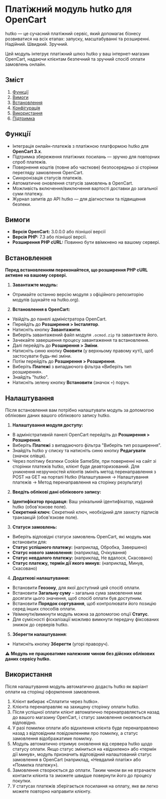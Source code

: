 # Платіжний модуль hutko для OpenCart

hutko — це сучасний платіжний сервіс, який допомагає бізнесу розвиватися на всіх етапах: запуску, масштабуванні та розширенні. Надійний. Швидкий. Зручний.

Цей модуль інтегрує платіжний шлюз hutko у ваш інтернет-магазин OpenCart, надаючи клієнтам безпечний та зручний спосіб оплати замовлень онлайн.

## Зміст
1. [Функції](#функції)
2. [Вимоги](#вимоги)
3. [Встановлення](#встановлення)
4. [Конфігурація](#конфігурація)
5. [Використання](#використання)
6. [Підтримка](#підтримка)

## Функції
* Інтеграція онлайн-платежів з платіжною платформою hutko для **OpenCart 3.x**.
* Підтримка збереження платіжних посилань — зручно для повторних спроб платежів.
* Повернення коштів (повне або часткове) безпосередньо зі сторінки перегляду замовлення OpenCart.
* Синхронізація статусів платежів.
* Автоматичне оновлення статусів замовлень в OpenCart.
* Можливість включення/виключення вартості доставки до загальної суми платежу.
* Журнал запитів до API hutko — для діагностики та підвищення безпеки.

## Вимоги
* **Версія OpenCart:** 3.0.0.0 або пізнішої версії
* **Версія PHP:** 7.3 або пізнішої версії.
* **Розширення PHP cURL:** Повинно бути ввімкнено на вашому сервері.

## Встановлення

**Перед встановленням переконайтеся, що розширення PHP cURL активне на вашому сервері.**

1. **Завантажте модуль:**
* Отримайте останню версію модуля з офіційного репозиторію модулів (шукайте на hutko.org).

2. **Встановлення в OpenCart:**
* Увійдіть до панелі адміністратора OpenCart.
* Перейдіть до **Розширення > Інсталятор**.
* Натисніть кнопку **Завантажити**.
* Виберіть завантажений файл модуля `.ocmod.zip` та завантажте його.
* Зачекайте завершення процесу завантаження та встановлення.
* Далі перейдіть до **Розширення > Зміни**.
* Натисніть синю кнопку **Оновити** (у верхньому правому куті), щоб застосувати будь-які зміни.
* Потім перейдіть до **Розширення > Розширення**.
* Виберіть **Платежі** з випадаючого фільтра «Виберіть тип розширення».
* Знайдіть "hutko".
* Натисніть зелену кнопку **Встановити** (значок `+`) поруч.

## Налаштування

Після встановлення вам потрібно налаштувати модуль за допомогою облікових даних вашого облікового запису hutko.

1. **Налаштування модуля доступу:**
* В адміністративній панелі OpenCart перейдіть до **Розширення > Розширення**.
* Виберіть **Платежі** з випадаючого фільтра "Виберіть тип розширення".
* Знайдіть hutko у списку та натисніть синю кнопку **Редагувати** (значок олівця).
* Через політику безпеки Cookie SameSite, при поверненні на сайт зі сторінки платежів hutko, клієнт буде деавторизований. Для уникнення незручностей клієнтів змініть метод перенаправлення з POST на GET на порталі Hutko (Налаштування -> Налаштування платежів -> Метод перенаправлення на сторінку результату)

2. **Введіть облікові дані облікового запису:**
* **Ідентифікатор продавця:** Ваш унікальний ідентифікатор, наданий hutko (обов'язкове поле).
* **Секретний ключ:** Секретний ключ, необхідний для захисту підписів транзакцій (обов'язкове поле).

3. **Статуси замовлень:**
* Виберіть відповідні статуси замовлень OpenCart, які модуль має встановити для:
* **Статус успішного платежу:** (наприклад, Обробка, Завершено)
* **Статус нового замовлення:** (наприклад, Очікування)
* **Статус невдалого платежу:** (наприклад, Не вдалося, Скасовано)
* **Статус платежу, термін дії якого минув:** (наприклад, Минув, Скасовано)

4. **Додаткові налаштування:**
* Встановити **Геозону**, для якої доступний цей спосіб оплати.
* Встановити **Загальну суму** – загальна сума замовлення має досягати цього значення, щоб спосіб оплати був доступним.
* Встановити **Порядок сортування**, щоб контролювати його позицію серед інших способів оплати.
* Увімкнути/вимкнути модуль можна за допомогою опції **Статус**.
* Для сумісності фіскалізації можливо вимкнути передачу фіксованих знижок до серверів hutko.

5. **Зберегти налаштування**:

* Натисніть кнопку **Зберегти** (угорі праворуч).

⚠️ **Модуль не працюватиме належним чином без дійсних облікових даних сервісу hutko.**

## Використання

Після налаштування модуль автоматично додасть hutko як варіант оплати на сторінці оформлення замовлення.

1. Клієнт вибирає «Сплатити через hutko».
2. Клієнта перенаправляє на захищену сторінку оплати hutko.
3. Після успішної оплати клієнт автоматично перенаправляється назад до вашого магазину OpenCart, і статус замовлення оновлюється відповідно.
4. У разі помилки оплати або відхилення клієнта буде перенаправлено назад з відповідним повідомленням про помилку, а статус замовлення відображатиме помилку.
5. Модуль автоматично отримує оновлення від сервера hutko щодо статусу оплати. Якщо статус зміниться на «відхилено» або «термін дії минув», модуль призначить відповідний налаштований статус замовлення в OpenCart (наприклад, «Невдалий платіж» або «Помилка платежу»).
6. Замовлення створюється до оплати. Таким чином ви не втрачаєте контакти клієнта та зможете швидше повернути його до процесу покупки.
7. У статусах платежів зберігається посилання на оплату, яке ви легко можете повторно направити клієнту.

